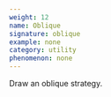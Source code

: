 ```yaml
---
weight: 12
name: Oblique
signature: oblique
example: none
category: utility
phenomenon: none
---
```

Draw an oblique strategy.